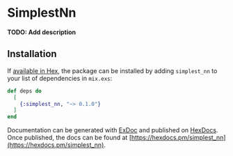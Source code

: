 # SimplestNn

**TODO: Add description**

## Installation

If [available in Hex](https://hex.pm/docs/publish), the package can be installed
by adding `simplest_nn` to your list of dependencies in `mix.exs`:

```elixir
def deps do
  [
    {:simplest_nn, "~> 0.1.0"}
  ]
end
```

Documentation can be generated with [ExDoc](https://github.com/elixir-lang/ex_doc)
and published on [HexDocs](https://hexdocs.pm). Once published, the docs can
be found at [https://hexdocs.pm/simplest_nn](https://hexdocs.pm/simplest_nn).

